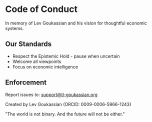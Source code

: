 # Code of Conduct

In memory of Lev Goukassian and his vision for thoughtful economic systems.

## Our Standards
- Respect the Epistemic Hold - pause when uncertain
- Welcome all viewpoints
- Focus on economic intelligence

## Enforcement
Report issues to: support@tl-goukassian.org

Created by Lev Goukassian (ORCID: 0009-0006-5966-1243)

"The world is not binary. And the future will not be either."
